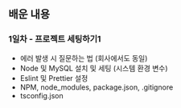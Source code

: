 ## 배운 내용

### 1일차 - 프로젝트 세팅하기1

- 에러 발생 시 질문하는 법 (회사에서도 동일)
- Node 및 MySQL 설치 및 세팅 (시스템 환경 변수)
- Eslint 및 Prettier 설정
- NPM, node_modules, package.json, .gitignore
- tsconfig.json

